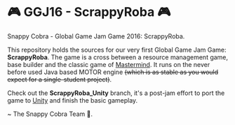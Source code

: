 # :video_game: GGJ16 - ScrappyRoba :video_game:
Snappy Cobra - Global Game Jam Game 2016: ScrappyRoba.

This repository holds the sources for our very first Global Game Jam Game: **ScrappyRoba**.
The game is a cross between a resource management game, base builder and the classic game of [Mastermind](https://nl.wikipedia.org/wiki/Mastermind).
It runs on the never before used Java based MOTOR engine ~~(which is as stable as you would expect for a single-student project)~~.

Check out the **ScrappyRoba_Unity** branch, it's a post-jam effort to port the game to [Unity](https://unity3d.com/) and finish the basic gameplay.

~ The Snappy Cobra Team :snake:.
